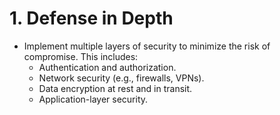 # 1. Defense in Depth
* Implement multiple layers of security to minimize the risk of compromise. This includes:
    * Authentication and authorization.
    * Network security (e.g., firewalls, VPNs).
    * Data encryption at rest and in transit.
    * Application-layer security.

